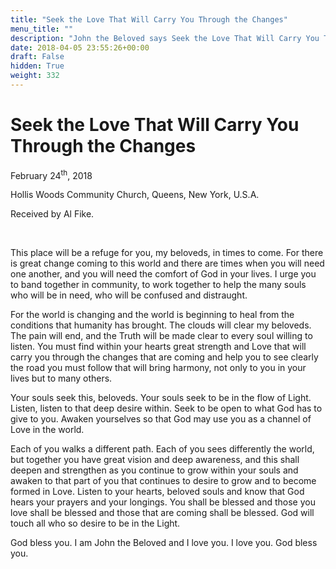 ```yaml
---
title: "Seek the Love That Will Carry You Through the Changes"
menu_title: ""
description: "John the Beloved says Seek the Love That Will Carry You Through the Changes"
date: 2018-04-05 23:55:26+00:00
draft: False
hidden: True
weight: 332
---
```

# Seek the Love That Will Carry You Through the Changes

February 24<sup>th</sup>, 2018

Hollis Woods Community Church, Queens, New York, U.S.A.

Received by Al Fike.

 

This place will be a refuge for you, my beloveds, in times to come. For there is great change coming to this world and there are times when you will need one another, and you will need the comfort of God in your lives. I urge you to band together in community, to work together to help the many souls who will be in need, who will be confused and distraught. 

For the world is changing and the world is beginning to heal from the conditions that humanity has brought. The clouds will clear my beloveds. The pain will end, and the Truth will be made clear to every soul willing to listen. You must find within your hearts great strength and Love that will carry you through the changes that are coming and help you to see clearly the road you must follow that will bring harmony, not only to you in your lives but to many others.

Your souls seek this, beloveds. Your souls seek to be in the flow of Light. Listen, listen to that deep desire within. Seek to be open to what God has to give to you. Awaken yourselves so that God may use you as a channel of Love in the world. 

Each of you walks a different path. Each of you sees differently the world, but together you have great vision and deep awareness, and this shall deepen and strengthen as you continue to grow within your souls and awaken to that part of you that continues to desire to grow and to become formed in Love. 
Listen to your hearts, beloved souls and know that God hears your prayers and your longings. You shall be blessed and those you love shall be blessed and those that are coming shall be blessed. God will touch all who so desire to be in the Light.

God bless you. I am John the Beloved and I love you. I love you. God bless you.
